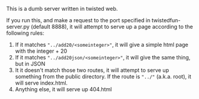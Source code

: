This is a dumb server written in twisted web.

If you run this, and make a request to the port specified in twistedfun-server.py (default 8888), it will attempt to serve up a page according to the following rules:

1. If it matches `"../add20/<someinteger>"`, it will give a simple html page with the integer + 20
2. If it matches `"../add20json/<someinteger>"`, it will give the same thing, but in JSON
3. It it doesn't match those two routes, it will attempt to serve up something from the public directory. If the route is `"../"` (a.k.a. root), it will serve index.html.
4. Anything else, it will serve up 404.html
